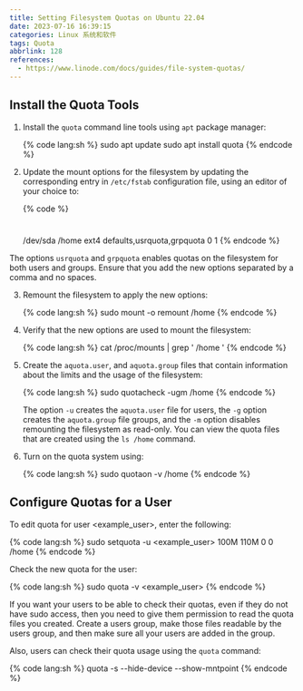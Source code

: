 ```yaml
---
title: Setting Filesystem Quotas on Ubuntu 22.04
date: 2023-07-16 16:39:15
categories: Linux 系统和软件
tags: Quota
abbrlink: 128
references:
  - https://www.linode.com/docs/guides/file-system-quotas/
---
```

## Install the Quota Tools

1. Install the `quota` command line tools using `apt` package manager:

    {% code lang:sh %}
    sudo apt update
    sudo apt install quota
    {% endcode %}

2. Update the mount options for the filesystem by updating the corresponding entry in `/etc/fstab` configuration file, using an editor of your choice to:

    {% code %}
    # <file system> <mount point>   <type>  <options>                  <dump>  <pass>
    /dev/sda        /home           ext4    defaults,usrquota,grpquota 0       1
    {% endcode %}

The options `usrquota` and `grpquota` enables quotas on the filesystem for both users and groups.
Ensure that you add the new options separated by a comma and no spaces.

<!-- more -->

3. Remount the filesystem to apply the new options:

    {% code lang:sh %}
    sudo mount -o remount /home
    {% endcode %}

4. Verify that the new options are used to mount the filesystem:
    
    {% code lang:sh %}
    cat /proc/mounts | grep ' /home '
    {% endcode %}

5. Create the `aquota.user`, and `aquota.group` files that contain information about the limits and the usage of the filesystem:

    {% code lang:sh %}
    sudo quotacheck -ugm /home
    {% endcode %}

    The option `-u` creates the `aquota.user` file for users, the `-g` option creates the `aquota.group` file groups, and the `-m` option disables remounting the filesystem as read-only.
    You can view the quota files that are created using the `ls /home` command.

6. Turn on the quota system using:

    {% code lang:sh %}
    sudo quotaon -v /home
    {% endcode %}

## Configure Quotas for a User

To edit quota for user <example_user>, enter the following:

{% code lang:sh %}
sudo setquota -u <example_user> 100M 110M 0 0 /home
{% endcode %}

Check the new quota for the user:

{% code lang:sh %}
sudo quota -v <example_user>
{% endcode %}

If you want your users to be able to check their quotas, even if they do not have sudo access, then you need to give them permission to read the quota files you created.
Create a users group, make those files readable by the users group, and then make sure all your users are added in the group.

Also, users can check their quota usage using the `quota` command:

{% code lang:sh %}
quota -s --hide-device --show-mntpoint
{% endcode %}
